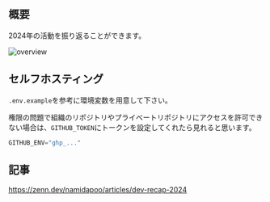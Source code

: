 ## 概要
2024年の活動を振り返ることができます。

![overview](https://github.com/user-attachments/assets/8280c513-2444-4699-b65d-02fd5a757073)

## セルフホスティング
`.env.example`を参考に環境変数を用意して下さい。

権限の問題で組織のリポジトリやプライベートリポジトリにアクセスを許可できない場合は、`GITHUB_TOKEN`にトークンを設定してくれたら見れると思います。
```ts
GITHUB_ENV="ghp_..."
```

## 記事
https://zenn.dev/namidapoo/articles/dev-recap-2024
